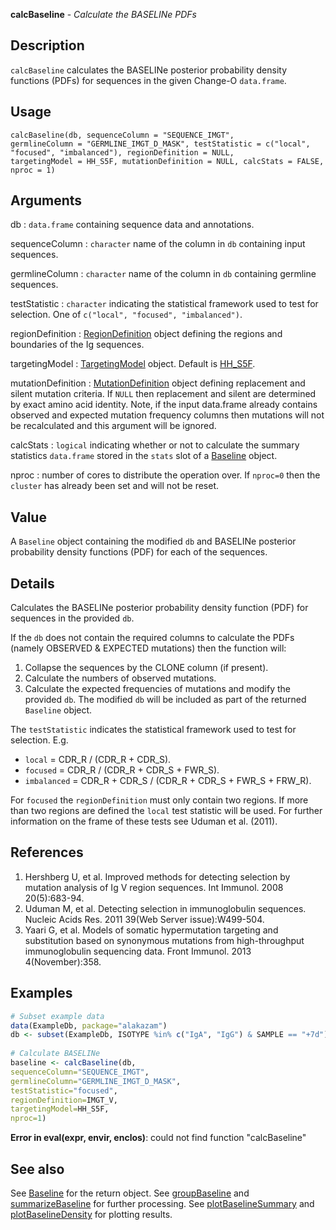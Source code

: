 





**calcBaseline** - *Calculate the BASELINe PDFs*

Description
--------------------

`calcBaseline` calculates the BASELINe posterior probability density 
functions (PDFs) for sequences in the given Change-O `data.frame`.


Usage
--------------------
```
calcBaseline(db, sequenceColumn = "SEQUENCE_IMGT",
germlineColumn = "GERMLINE_IMGT_D_MASK", testStatistic = c("local",
"focused", "imbalanced"), regionDefinition = NULL,
targetingModel = HH_S5F, mutationDefinition = NULL, calcStats = FALSE,
nproc = 1)
```

Arguments
-------------------

db
:   `data.frame` containing sequence data and annotations.

sequenceColumn
:   `character` name of the column in `db` 
containing input sequences.

germlineColumn
:   `character` name of the column in `db` 
containing germline sequences.

testStatistic
:   `character` indicating the statistical framework 
used to test for selection. One of 
`c("local", "focused", "imbalanced")`.

regionDefinition
:   [RegionDefinition](RegionDefinition-class.md) object defining the regions
and boundaries of the Ig sequences.

targetingModel
:   [TargetingModel](TargetingModel-class.md) object. Default is  [HH_S5F](HH_S5F.md).

mutationDefinition
:   [MutationDefinition](MutationDefinition-class.md) object defining replacement
and silent mutation criteria. If `NULL` then 
replacement and silent are determined by exact 
amino acid identity. Note, if the input data.frame 
already contains observed and expected mutation frequency 
columns then mutations will not be recalculated and this
argument will be ignored.

calcStats
:   `logical` indicating whether or not to calculate the 
summary statistics `data.frame` stored in the 
`stats` slot of a [Baseline](Baseline-class.md) object.

nproc
:   number of cores to distribute the operation over. If 
`nproc=0` then the `cluster` has already been
set and will not be reset.




Value
-------------------

A `Baseline` object containing the modified `db` and BASELINe 
posterior probability density functions (PDF) for each of the sequences.


Details
-------------------

Calculates the BASELINe posterior probability density function (PDF) for 
sequences in the provided `db`. 

If the `db` does not contain the 
required columns to calculate the PDFs (namely OBSERVED & EXPECTED mutations)
then the function will:

1. Collapse the sequences by the CLONE column (if present).
1. Calculate the numbers of observed mutations.
1. Calculate the expected frequencies of mutations and modify the provided 
`db`. The modified `db` will be included as part of the 
returned `Baseline` object.


The `testStatistic` indicates the statistical framework used to test for selection. 
E.g.

+ `local` = CDR_R / (CDR_R + CDR_S).
+ `focused` = CDR_R / (CDR_R + CDR_S + FWR_S).
+ `imbalanced` = CDR_R + CDR_S / (CDR_R + CDR_S + FWR_S + FRW_R).

For `focused` the `regionDefinition` must only contain two regions. If more 
than two regions are defined the `local` test statistic will be used.
For further information on the frame of these tests see Uduman et al. (2011).


References
-------------------


1. Hershberg U, et al. Improved methods for detecting selection by mutation 
analysis of Ig V region sequences. 
Int Immunol. 2008 20(5):683-94.
1. Uduman M, et al. Detecting selection in immunoglobulin sequences. 
Nucleic Acids Res. 2011 39(Web Server issue):W499-504.
1. Yaari G, et al. Models of somatic hypermutation targeting and substitution based
on synonymous mutations from high-throughput immunoglobulin sequencing data.
Front Immunol. 2013 4(November):358.
 



Examples
-------------------

```R
# Subset example data
data(ExampleDb, package="alakazam")
db <- subset(ExampleDb, ISOTYPE %in% c("IgA", "IgG") & SAMPLE == "+7d")
 
# Calculate BASELINe
baseline <- calcBaseline(db, 
sequenceColumn="SEQUENCE_IMGT",
germlineColumn="GERMLINE_IMGT_D_MASK", 
testStatistic="focused",
regionDefinition=IMGT_V,
targetingModel=HH_S5F,
nproc=1)
```

**Error in eval(expr, envir, enclos)**: could not find function "calcBaseline"

See also
-------------------

See [Baseline](Baseline-class.md) for the return object.
See [groupBaseline](groupBaseline.md) and [summarizeBaseline](summarizeBaseline.md) for further processing.
See [plotBaselineSummary](plotBaselineSummary.md) and [plotBaselineDensity](plotBaselineDensity.md) for plotting results.



